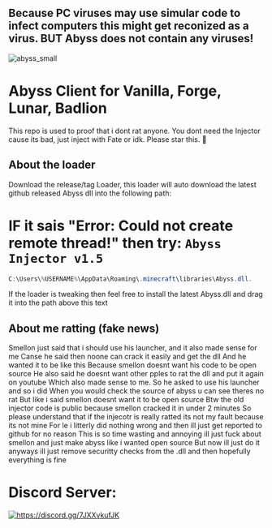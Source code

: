 ## Because PC viruses may use simular code to infect computers this might get reconized as a virus. BUT Abyss does not contain any viruses!

![abyss_small](https://github.com/Abyss-Client/Abyss/assets/151081838/7b750e2c-16fd-4602-baaf-37651d6f576d)

# Abyss Client for Vanilla, Forge, Lunar, Badlion
This repo is used to proof that i dont rat anyone.
You dont need the Injector cause its bad, just inject with Fate or idk.
Please star this. 🙏

## About the loader
Download the release/tag Loader, this loader will auto download the latest github released Abyss dll into the following path:
# IF it sais "Error: Could not create remote thread!" then try: `Abyss Injector v1.5`
```java
C:\Users\%USERNAME%\AppData\Roaming\.minecraft\libraries\Abyss.dll.
```
If the loader is tweaking then feel free to install the latest Abyss.dll and drag it into the path above this text

## About me ratting (fake news)
Smellon just said that i should use his launcher, and it also made sense for me
Canse he said then noone can crack it easily and get the dll
And he wanted it to be like this
Because smellon doesnt want his code to be open source
He also said he doesnt want other pples to rat the dll and put it again on youtube
Which also made sense to me. So he asked to use his launcher and so i did
When you would check the source of abyss u can see theres no rat
But like i said smellon doesnt want it to be open source
Btw the old injector code is public because smellon cracked it in under 2 minutes
So please understand that if the injecotr is really ratted its not my fault because its not mine
For le i litterly did nothing wrong and then ill just get reported to github for no reason
This is so time wasting and annoying ill just fuck about smellon and just make abyss like i wanted open source
But now ill just do it anyways ill just remove securitty checks from the .dll and then hopefully everything is fine

# Discord Server:
<a href="https://discord.gg/7JXXvkufJK"><img src="https://invidget.switchblade.xyz/7JXXvkufJK" alt="https://discord.gg/7JXXvkufJK"/></a>
